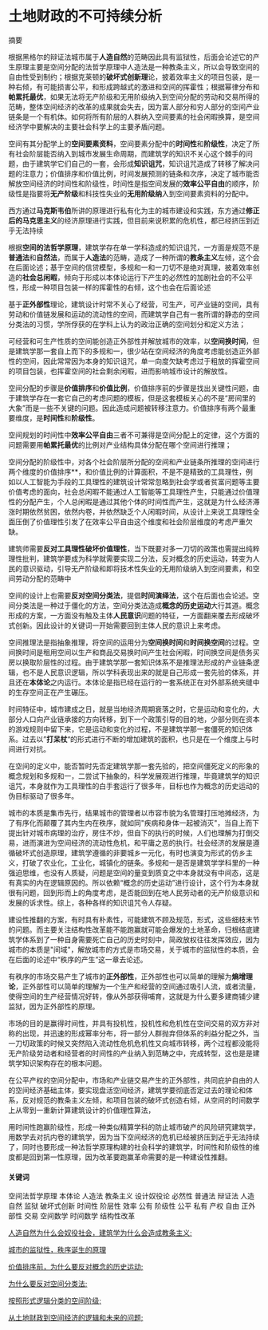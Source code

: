 # 土地财政的不可持续分析

摘要

  根据黑格尔的辩证法城市属于**人造自然**的范畴因此具有监狱性，后面会论述它的产生原理主要是空间分配的法哲学原理中人造法是一种教条主义，所以会导致空间的自由性受到制约；根据克莱顿的**破坏式创新理**论，披着效率主义的项目包装，是一种右倾，有可能损害公平，和形成跨越式的激进和空间的挥霍性；根据幂律分布和**帕累托最优**，如果无法将无产阶级和无用阶级纳入到空间分配的劳动和交易所得的范畴，整体空间经济的改革的成果就会失去，因为富人部分和穷人部分的空间产业链条是一个有机体。如何将所有阶层的人群纳入空间要素的社会闲暇换算，是空间经济学中要解决的主要社会科学上的主要矛盾问题。

  空间有其分配学上的**空间要素资料**，空间要素分配中的**时间性**和**阶级性**，决定了所有社会阶层能否纳入到城市发展生命周期，而建筑学的知识不关心这个棘手的问题，由于建筑学它们自己的一套，会形成**知识诅咒**，知识诅咒造成了转移了解决问题的注意力；价值排序和价值比例，时间发展预测的链条和次序，决定了城市能否解放空间经济的时间性和阶级性，时间性是指空间发展的**效率公平自由**的顺序，阶级性是指要将**无产阶级**和科技性失业的**无用阶级纳**入到空间要素资料的分配中。

  西方通过**马克斯韦伯**所讲的原理进行私有化为主的城市建设和实践，东方通过**修正后的马克思主义**的经济原理进行实践，但目前来说积累的危机性，都已经挤压到近乎无法持续

  根据**空间的法哲学原理**，建筑学存在单一学科造成的知识诅咒，一方面是规范不是**普通法**和**自然法**，而属于**人造法**的范畴，造成了一种所谓的**教条主义**左倾，这个会在后面论述；基于空间的信贷模型，多规和一和一刀切不是绝对真理，披着效率创造的**社会总闲暇**，倾向于形成以本体论运行下产生的必然性的加剧社会的不公平性，形成一种项目包装一样的挥霍性的右倾，这个也会在后面论述

  基于**正外部性**理论，建筑设计时常不关心了经营，可生产，可产业链的空间，具有劳动和价值链发展和运动的流动性的空间，而建筑学自己有一套所谓的静态的空间分类法的习惯，学所俘获的在学科上认为的政治正确的空间划分和定义方法；

  可经营和可生产性质的空间能创造正外部性并解放城市的效率，以**空间换时间**，但是建筑学那一套自上而下的多规和一，很少站在空间经济的角度考虑能创造正外部性的空间，因此常常因为本身的知识诅咒，单一向度欠缺考虑过于粗放的挥霍空间的项目包装，也挥霍空间的社会剩余闲暇，进而影响城市设计的解放性。

  空间分配的步骤是**价值排序**和**价值比例**，价值排序前的步骤是找出关键性问题，由于建筑学存在一套它自己的考虑问题的模板，但是这套模板关心的不是“房间里的大象”而是一些不关键的问题。因此造成问题被转移注意力。价值排序有两个最重要维度，是**时间性**和**阶级性**。
  
  空间规划的时间性中**效率公平自由**三者不可兼得是空间分配上的定律，这个方面的问题需要用**帕累托最优**的比例对产业结构具体分配在哪个空间进行推理；
  
  空间分配的阶级性中，对各个社会阶层所分配的空间和产业链条所推理的空间进行两个维度的价值排序**，和价值比例的计算面积，不是不是精致的工具理性，例如以人工智能为手段的工具理性的建筑设计常常忽略到社会学或者贫富问题等主要价值考虑的面向，社会总闲暇不能通过人工智能等工具理性产生，只能通过价值理性的分配产生，个人总闲暇是通过其他个体的时间性而产生，这就是为什么经济滞涨时期依然贫困，依然内卷，并依然缺乏个人闲暇时间，从设计上来说工具理性全面压倒了价值理性引发了在效率公平自由这个维度和社会阶层维度的考虑严重欠缺。

   建筑师需要**反对工具理性破坏价值理性**，当下既要对多一刀切的政策也需提出纯粹理性批判，建筑学要成为科学就需要实现二分法，反对概念的历史运动，转变为人民的意识驱动，引导无产阶级和即将技术性失业的无用阶级纳入到空间要素，和空间劳动分配的范畴中

  空间的设计上也需要**反对空间分类法**，提倡**时间演绎法**，这个在后面也会论述。空间分类法是一种过于僵化的方法，空间分类法造成**概念的历史运动**大行其道。概念形成的方案，一方面没有触及主体**人民意识**问题的特征，一方面翻来覆去形成破坏式创新。因此设计的关键词一开始需要回到主体人民的意识上来考虑。

  空间推理法是指抽象推理，将空间的运用分为**空间换时间**和**时间换空间**的过程。空间换时间是租用空间以生产和商品交易换时间产生社会闲暇，时间换空间是债务买房以换取阶层性的过程。由于建筑学那一套知识体系不是推理法形成的产业链条逻辑，也不是人民意识逻辑，所以学科表现出来的就是自己形成一套先验的体系，并且还在**本体论**之内运行。本体论是指已经在运行的一套系统正在对外部系统夹缝中的生存空间正在产生碾压。

  时间特征中，城市建成之日，就是当地经济周期衰落之时，它是运动和变化的，大部分人口向产业链承接的方向转移，到下一个政策引导的目的地，少部分则在资本的游戏规则中留下来，它是运动和变化的过程，不是建筑学那一套僵死的知识体系。过去以”**打呆杖**“的形式进行不断的增加建筑的面积，也只是在一个维度上与时间进行对抗。

  在空间的定义中，能否暂时先否定建筑学那一套先验的，把空间僵死定义的形象的概念规划和多规和一，二尝试下抽象的，科学发展观进行推理，毕竟建筑学的知识诅咒，本身就作为工具理性的白手套运行了很多年，目标也作为概念的历史运动的伪目标驱动了很多年。

  城市的本质是集市先行，结果城市的管理者以市容市貌为名管理打压地摊经济，为了有序化而颠覆了其内生内在秩序，就如同"疾病和身体一起被消灭"，当自上而下提出针对城市病理的治疗，房住不炒，但自下的执行的时候，人们也理解为打倒交易，进而演进为空间经济的流动性危机，和平庸之恶的执行。社会经济的发展是遵循破坏式创造原理，建筑学遵循的非要城乡一元化，有时也演变为形式的仿乡主义，打破了农业化，工业化，城镇化的链条。多规和一是否是建筑学学科里的一种强迫思维，也没有人质疑，问题是空间的量变到质变之中本身就没有中间态，这是有真实的内在逻辑原因的。所以依赖“概念的历史运动”进行设计，这个行为本身就很有问题，回到形而上的角度考虑，是否能回到在地人民劳动者的无产阶级意识和发展的诉求性。综上，各种各样的知识诅咒令人存疑。
  
  建设性推翻的方案，有时具有朴素性，可能建筑不顾及规范，形式，这些细枝末节的问题。而主要关注结构性改革能不能跑赢就可能会爆发的土地革命，归根结底建筑学体系到了一种自身需要死亡自己的历史时刻中，简政放权往往发挥效应，因为城市的本质是"间域"，解放城市的方式是市场交易，关于城市的监狱性的本质，会在后面的论述中“秩序的产生”这一章去论述。
  
  有秩序的市场交易产生了城市的**正外部性**，正外部性也可以简单的理解为**熵增理论**，正外部性可以简单的理解为一个生产和经营的空间通过吸引人流，或者流量，使得空间的生产经营情况好转，像从外部获得哺育，这就是为什么要多建商铺少建监狱，因为正外部性的原理。
 
  市场的目的是赢得时间性，并具有投机性，投机性和危机性在空间交易的双方非对称的出现，并迅速的形成幂率分布，将一部分人群抛弃但体系的利益分配之外，当一刀切政策的时候又突然陷入流动性危机危机性又向城市转移，两个过程都没能将无产阶级劳动者和经营者的时间性的产业纳入到范畴之中，完成转型，这也是是建筑学知识架构存在的根本问题。

  在公平产权的空间分配中，市场和产业链交易产生的正外部性，共同庇护自由的人的空间经济基础主体，要实现盘活空间经济，建筑学要彻底否定过去的理论和体系，反对规范的教条主义左倾，和项目包装的破坏式创造右倾，从空间的时间数学上从零到一重新计算建筑设计的价值理性算法，

  用时间性跑赢阶级性，形成一种类似精算学科的防止城市破产的风险研究建筑学，用数学去对抗内卷的建筑学，因为当下空间经济的危机已经被挤压到近乎无法持续了，同时也要形成一种法哲学原理构建的社会科学的建筑学，时间性和阶级性的维度都是回到第一性原理，因为改革要跑赢革命需要的是一种建设性推翻。
 

#### 关键词
空间法哲学原理 本体论 人造法 教条主义 设计奴役论 必然性 普通法
辩证法 人造自然  监狱 破坏式创新  时间性 阶层性
效率 公有 阶级性
公平 私有 产权 
自由 正外部性 交易 空间数学 时间数学 结构性改革


[人造自然为什么会奴役社会，建筑学为什么会造成教条主义;](人造自然为什么会奴役社会，规范为什么会造成制约.md)

[城市的监狱性，秩序诞生的原理](城市的监狱性，秩序诞生的原理.md)

[价值排序前，为什么要反对概念的历史运动;](价值排序前，为什么要反对概念的历史运动.md)



[为什么要反对空间分类法;](20221122.md)


[按照形式逻辑分类的空间阶级;](20221208.md)

[从土地财政到空间经济的逻辑和未来的问题;](20230118002.md)

